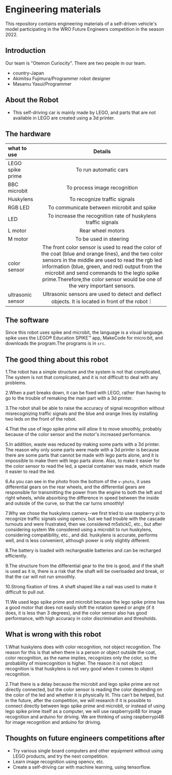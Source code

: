 Engineering materials
====
This repository contains engineering materials of a self-driven vehicle's model participating in the WRO Future Engineers competition in the season 2022.

## Introduction
Our team is "Otemon Curiocity". There are two people in our team.
* country-Japan
* Akimitsu Fujimura/Programmer robot designer
* Masamu Yasui/Programmer 

## About the Robot
* This self-driving car is mainly made by LEGO, and parts that are not available in LEGO are created using a 3d printer.

## The hardware
| what to use | Details |
|:---|:---:|
| LEGO spike prime | To run automatic cars |
| BBC microbit | To process image recognition |
| Huskylens | To recognize traffic signals |
| RGB LED | To communicate between microbit and spike |
| LED | To increase the recognition rate of huskylens traffic signals |
| L motor | Rear wheel motors |
| M motor | To be used in steering |
| color sensor | The front color sensor is used to read the color of the coat (blue and orange lines), and the two color sensors in the middle are used to read the rgb led information (blue, green, and red) output from the microbit and send commands to the legto spike prime.Therefore,the color sensor would be one of the very important sensors. |
| ultrasonic sensor | Ultrasonic sensors are used to detect and deflect objects. It is located in front of the robot｜

## The software
Since this robot uses spike and microbit, the language is a visual language. spike uses the LEGO® Education SPIKE™ app, MakeCode for micro:bit, and downloads the program.The programs is in `src`.

## The good thing about this robot
1.The robot has a simple structure and the system is not that complicated,
The system is not that complicated, and it is not difficult to deal with any problems.

2.When a part breaks down, it can be fixed with LEGO, rather than having to go to the trouble of remaking the main part with a 3d printer.

3.The robot shall be able to raise the accuracy of signal recognition without misrecognizing traffic signals and the blue and orange lines by installing two leds on the front of the robot.

4.That the use of lego spike prime will allow it to move smoothly, probably because of the color sensor and the motor's increased performance.

5.In addition, waste was reduced by making some parts with a 3d printer. The reason why only some parts were made with a 3d printer is because there are some parts that cannot be made with lego parts alone, and it is impossible to make them with lego parts alone. Also, to make it easier for the color sensor to read the led, a special container was made, which made it easier to read the led.

6.As you can see in the photo from the bottom of the `v-photo`, it uses differential gears on the rear wheels, and the differential gears are responsible for transmitting the power from the engine to both the left and right wheels, while absorbing the difference in speed between the inside and outside of the curve, so that the car turns smoothly!

7.Why we chose the huskylens camera--we first tried to use raspberry pi to recognize traffic signals using opencv, but we had trouble with the cascade turnouts and were frustrated, then we considered m5stickC, etc., but after considering system We considered using a microbit to run huskylens, considering compatibility, etc., and did. huskylens is accurate, performs well, and is less convenient, although power is only slightly different.

8.The battery is loaded with rechargeable batteries and can be recharged efficiently.

9.The structure from the differential gear to the tire is good, and if the shaft is used as it is, there is a risk that the shaft will be overloaded and break, or that the car will not run smoothly.

10.Strong fixation of tires. A shaft shaped like a nail was used to make it difficult to pull out.
 
11.We used lego spike prime and microbit because the lego spike prime has a good motor that does not easily shift the rotation speed or angle (if it does, it is less than 3 degrees), and the color sensor also has good performance, with high accuracy in color discrimination and thresholds.

## What is wrong with this robot
1.What huskylens does with color recognition, not object recognition. The reason for this is that when there is a person or object outside the coat, color recognition, as the name implies, recognizes only the color, so the probability of misrecognition is higher. The reason it is not object recognition is that huskylens is not very good when it comes to object recognition.

2.That there is a delay because the microbit and lego spike prime are not directly connected, but the color sensor is reading the color depending on the color of the led and whether it is physically lit. This can't be helped, but in the future, after the competition, we will research if it is possible to connect directly between lego spike prime and microbit, or instead of using lego spike prime itself as a computer, we will use raspberrypi4B for image recognition and arduino for driving. We are thinking of using raspberrypi4B for image recognition and arduino for driving.

## Thoughts on future engineers competitions after
* Try various single board computers and other equipment without using LEGO products, and try the next competition.
* Learn image recognition using opencv, etc.
* Create a self-driving car with machine learning, using tensorflow.
